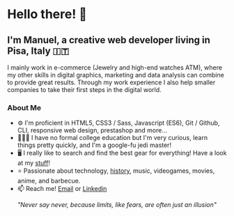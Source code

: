 # Hello there! 👋
## I'm Manuel, a creative web developer living in Pisa, Italy 🇮🇹

I mainly work in e-commerce (Jewelry and high-end watches ATM), where my other skills in digital graphics, marketing and data analysis can combine to provide great results. Through my work experience I also help smaller companies to take their first steps in the digital world.

### About Me
- ⚙️ I'm proficient in HTML5, CSS3 / Sass, Javascript (ES6), Git / Github, CLI, responsive web design, prestashop and more...
- 👨🏻‍💻 I have no formal college education but I'm very curious, learn things pretty quickly, and I'm a google-fu jedi master!
- 🖥 I really like to search and find the best gear for everything! Have a look at my [stuff](https://github.com/viralk/uses)!
- ⭐️ Passionate about technology, [history](https://history.stackexchange.com/users/38501/viralk), music, videogames, movies, anime, and barbecue.
- 📫 Reach me! [Email](mailto:manuel.coiai@gmail.com) or [Linkedin](https://www.linkedin.com/in/manuelcoiai/)

<p align="center">
  <i>"Never say never, because limits, like fears, are often just an illusion"</i>
</p>
